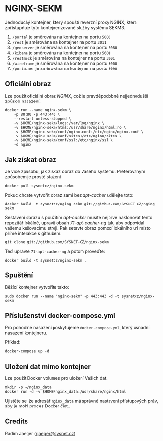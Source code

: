# NGINX-SEKM



Jednoduchý kontejner, který spouští reverzní proxy NGINX, která zpřístupňuje tyto kontejnerizované služby systému SEKM3. 

1. `/portal` je směrována na kontejner na portu `5000`
2. `/rest` je směrována na kontejner na portu `3011`
3. `/geoserver` je směrována na kontejner na portu `8080`
4. `/kibana` je směrována na kontejner na portu `5601`
5. `/restmock` je směrována na kontejner na portu `3001`
6. `/wireframe` je směrována na kontejner na portu `3000`
7. `/portainer` je směrována na kontejner na portu `8090`


## Oficiální obraz

Lze použít oficiální obraz _NGINX_, což je pravděpodobně nejjednodušší způsob nasazení: 

```
docker run --name nginx-sekm \
    -p 80:80 -p 443:443 \
    --restart unless-stopped \
    -v $HOME/nginx-sekm/logs:/var/log/nginx \
    -v $HOME/nginx-sekm/html:/usr/share/nginx/html:ro \
    -v $HOME/nginx-sekm/conf/nginx.conf:/etc/nginx/nginx.conf \
    -v $HOME/nginx-sekm/conf/sites:/etc/nginx/sites \
    -v $HOME/nginx-sekm/conf/ssl:/etc/nginx/ssl \
    -d nginx
```


## Jak získat obraz

Je více způsobů, jak získaz obraz do Vašeho systému. Preferovaným způsobem je prosté stažení

```
docker pull sysnetcz/nginx-sekm
```

Pokuc chcete vytvořit obraz sami bez  _apt-cacher_ udělejte toto:

```
docker build -t sysnetcz/nging-sekm git://github.com/SYSNET-CZ/nging-sekm
```

Sestavení obrazu s použitím _apt-cacher_ musíte nejprve naklonovat tento repozitář lokálně, upravit obsah _71-apt-cacher-ng_ tak, aby odpovídal vašemu kešovacímu stroji. Pak setavte obraz pomocí lokálního url místo přímé interakce s githubem. 

```
git clone git://github.com/SYSNET-CZ/nginx-sekm
```

Teď upravte  ``71-apt-cacher-ng`` a potom proveďte:

```
docker build -t sysnetcz/nginx-sekm .
```

## Spuštění


Běžící kontejner vytvoříte takto:

```
sudo docker run --name "nginx-sekm" -p 443:443 -d -t sysnetcz/nginx-sekm
```

## Příslušenství docker-compose.yml

Pro pohodlné nasazení poskytujeme  ``docker-compose.yml``, který usnadní nasazení kontejneru. 

Příklad:

```
docker-compose up -d
```

## Uložení dat mimo kontejner

Lze použít Docker volumes pro uložení Vašich dat.



```
mkdir -p ~/nginx_data
docker run -d -v $HOME/nginx_data:/usr/share/nginx/html
```

Ujistěte se, že adresář ``nginx_data`` má správné nastavení přístupových práv, aby je mohl proces Docker číst..


## Credits

Radim Jaeger (rjaeger@sysnet.cz)




